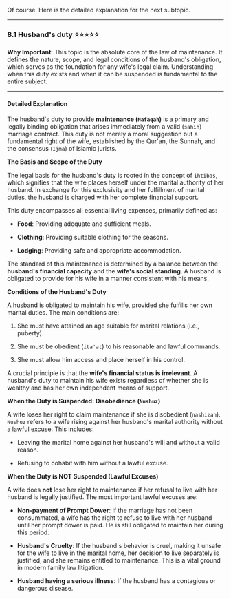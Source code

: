 Of course. Here is the detailed explanation for the next subtopic.

---

### 8.1 Husband's duty ⭐⭐⭐⭐⭐

**Why Important**: This topic is the absolute core of the law of maintenance. It defines the nature, scope, and legal conditions of the husband's obligation, which serves as the foundation for any wife's legal claim. Understanding when this duty exists and when it can be suspended is fundamental to the entire subject.

---

#### Detailed Explanation

The husband's duty to provide **maintenance (`Nafaqah`)** is a primary and legally binding obligation that arises immediately from a valid (`sahih`) marriage contract. This duty is not merely a moral suggestion but a fundamental right of the wife, established by the Qur'an, the Sunnah, and the consensus (`Ijma`) of Islamic jurists.

**The Basis and Scope of the Duty**

The legal basis for the husband's duty is rooted in the concept of `ihtibas`, which signifies that the wife places herself under the marital authority of her husband. In exchange for this exclusivity and her fulfillment of marital duties, the husband is charged with her complete financial support.

This duty encompasses all essential living expenses, primarily defined as:

- **Food**: Providing adequate and sufficient meals.
    
- **Clothing**: Providing suitable clothing for the seasons.
    
- **Lodging**: Providing safe and appropriate accommodation.
    

The standard of this maintenance is determined by a balance between the **husband's financial capacity** and the **wife's social standing**. A husband is obligated to provide for his wife in a manner consistent with his means.

**Conditions of the Husband's Duty**

A husband is obligated to maintain his wife, provided she fulfills her own marital duties. The main conditions are:

1. She must have attained an age suitable for marital relations (i.e., puberty).
    
2. She must be obedient (`ita'at`) to his reasonable and lawful commands.
    
3. She must allow him access and place herself in his control.
    

A crucial principle is that the **wife's financial status is irrelevant**. A husband's duty to maintain his wife exists regardless of whether she is wealthy and has her own independent means of support.

**When the Duty is Suspended: Disobedience (`Nushuz`)**

A wife loses her right to claim maintenance if she is disobedient (`nashizah`). `Nushuz` refers to a wife rising against her husband's marital authority without a lawful excuse. This includes:

- Leaving the marital home against her husband's will and without a valid reason.
    
- Refusing to cohabit with him without a lawful excuse.
    

**When the Duty is NOT Suspended (Lawful Excuses)**

A wife does **not** lose her right to maintenance if her refusal to live with her husband is legally justified. The most important lawful excuses are:

- **Non-payment of Prompt Dower**: If the marriage has not been consummated, a wife has the right to refuse to live with her husband until her prompt dower is paid. He is still obligated to maintain her during this period.
    
- **Husband's Cruelty**: If the husband's behavior is cruel, making it unsafe for the wife to live in the marital home, her decision to live separately is justified, and she remains entitled to maintenance. This is a vital ground in modern family law litigation.
    
- **Husband having a serious illness**: If the husband has a contagious or dangerous disease.